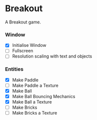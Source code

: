 # Breakout

A Breakout game.

### Window
- [x] Initialise Window
- [ ] Fullscreen
- [ ] Resolution scaling with text and objects

### Entities
- [x] Make Paddle
- [ ] Make Paddle a Texture
- [x] Make Ball
- [x] Make Ball Bouncing Mechanics
- [x] Make Ball a Texture 
- [ ] Make Bricks
- [ ] Make Bricks a Texture
